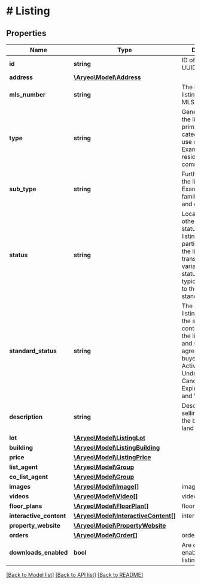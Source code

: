 # # Listing

## Properties

Name | Type | Description | Notes
------------ | ------------- | ------------- | -------------
**id** | **string** | ID of the listing. UUID Version 4. |
**address** | [**\Aryeo\Model\Address**](Address.md) |  |
**mls_number** | **string** | The identifier for a listing on its local MLS. | [optional]
**type** | **string** | General type of the listing, primarily categorizing its use case. Examples include residential and commercial. | [optional]
**sub_type** | **string** | Further specifies the listing type. Examples include family residence and condominium. | [optional]
**status** | **string** | Local, regional, or otherwise custom status for the listing used by the parties involved in the listing transaction. While variable, these statuses are typically mapped to the listing&#39;s standard status. | [optional]
**standard_status** | **string** | The status of the listing as it reflects the state of the contract between the listing agent and seller or an agreement with a buyer, including Active, Active Under Contract, Canceled, Closed, Expired, Pending, and Withdrawn. | [optional]
**description** | **string** | Description of the selling points of the building and/or land for sale. | [optional]
**lot** | [**\Aryeo\Model\ListingLot**](ListingLot.md) |  | [optional]
**building** | [**\Aryeo\Model\ListingBuilding**](ListingBuilding.md) |  | [optional]
**price** | [**\Aryeo\Model\ListingPrice**](ListingPrice.md) |  | [optional]
**list_agent** | [**\Aryeo\Model\Group**](Group.md) |  | [optional]
**co_list_agent** | [**\Aryeo\Model\Group**](Group.md) |  | [optional]
**images** | [**\Aryeo\Model\Image[]**](Image.md) | images | [optional]
**videos** | [**\Aryeo\Model\Video[]**](Video.md) | videos | [optional]
**floor_plans** | [**\Aryeo\Model\FloorPlan[]**](FloorPlan.md) | floor_plans | [optional]
**interactive_content** | [**\Aryeo\Model\InteractiveContent[]**](InteractiveContent.md) | interactive_content | [optional]
**property_website** | [**\Aryeo\Model\PropertyWebsite**](PropertyWebsite.md) |  | [optional]
**orders** | [**\Aryeo\Model\Order[]**](Order.md) | orders | [optional]
**downloads_enabled** | **bool** | Are downloads enabled for this listing? |

[[Back to Model list]](../../README.md#models) [[Back to API list]](../../README.md#endpoints) [[Back to README]](../../README.md)
